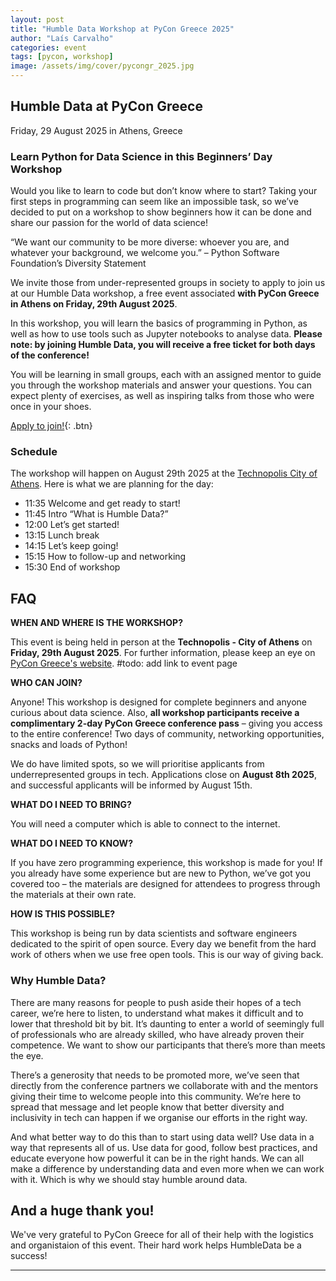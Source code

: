 ```yaml
---
layout: post
title: "Humble Data Workshop at PyCon Greece 2025"
author: "Laís Carvalho"
categories: event
tags: [pycon, workshop]
image: /assets/img/cover/pycongr_2025.jpg
---
```


## Humble Data at PyCon Greece

Friday, 29 August 2025 in Athens, Greece

### Learn Python for Data Science in this Beginners’ Day Workshop
Would you like to learn to code but don’t know where to start? Taking your first steps in programming can seem like an impossible task, so we’ve decided to put on a workshop to show beginners how it can be done and share our passion for the world of data science!

“We want our community to be more diverse: whoever you are, and whatever your background, we welcome you.” – Python Software Foundation’s Diversity Statement

We invite those from under-represented groups in society to apply to join us at our Humble Data workshop, a free event associated **with PyCon Greece in Athens on Friday, 29th August 2025**.

In this workshop, you will learn the basics of programming in Python, as well as how to use tools such as Jupyter notebooks to analyse data. **Please note: by joining Humble Data, you will receive a free ticket for both days of the conference!**

You will be learning in small groups, each with an assigned mentor to guide you through the workshop materials and answer your questions. You can expect plenty of exercises, as well as inspiring talks from those who were once in your shoes.

[Apply to join!](https://docs.google.com/forms/d/e/1FAIpQLSfqNQDifGmOoWKtjlknftBlhkeVlSDDl375iawC7B5lvQ1uXA/viewform?usp=sharing&ouid=115998412224390085455){: .btn}

### Schedule
The workshop will happen on August 29th 2025 at the [Technopolis City of Athens](https://2025.pycon.gr/en/attend/venue-transportation/). Here is what we are planning for the day:
* 11:35 Welcome and get ready to start!
* 11:45 Intro “What is Humble Data?”
* 12:00 Let’s get started!
* 13:15 Lunch break
* 14:15 Let’s keep going!
* 15:15 How to follow-up and networking
* 15:30 End of workshop

## FAQ

**WHEN AND WHERE IS THE WORKSHOP?**

This event is being held in person at the **Technopolis - City of Athens** on **Friday, 29th August 2025**. For further information, please keep an eye on [PyCon Greece's website](https://2025.pycon.gr/en/program/).  #todo: add link to event page

**WHO CAN JOIN?**

Anyone! This workshop is designed for complete beginners and anyone curious about data science. Also, **all workshop participants receive a complimentary 2-day PyCon Greece conference pass** – giving you access to the entire conference! Two days of community, networking opportunities, snacks and loads of Python! 

We do have limited spots, so we will prioritise applicants from underrepresented groups in tech. Applications close on **August 8th 2025**, and successful applicants will be informed by August 15th.

**WHAT DO I NEED TO BRING?**

You will need a computer which is able to connect to the internet.

**WHAT DO I NEED TO KNOW?**

If you have zero programming experience, this workshop is made for you! If you already have some experience but are new to Python, we’ve got you covered too – the materials are designed for attendees to progress through the materials at their own rate.

**HOW IS THIS POSSIBLE?**

This workshop is being run by data scientists and software engineers dedicated to the spirit of open source. Every day we benefit from the hard work of others when we use free open tools. This is our way of giving back.

### Why Humble Data?

There are many reasons for people to push aside their hopes of a tech career, we’re here to listen, to understand what makes it difficult and to lower that threshold bit by bit. It’s daunting to enter a world of seemingly full of professionals who are already skilled, who have already proven their competence. We want to show our participants that there’s more than meets the eye.

There’s a generosity that needs to be promoted more, we’ve seen that directly from the conference partners we collaborate with and the mentors giving their time to welcome people into this community. We’re here to spread that message and let people know that better diversity and inclusivity in tech can happen if we organise our efforts in the right way.

And what better way to do this than to start using data well? Use data in a way that represents all of us. Use data for good, follow best practices, and educate everyone how powerful it can be in the right hands. We can all make a difference by understanding data and even more when we can work with it. Which is why we should stay humble around data.

## And a huge thank you!

We've very grateful to PyCon Greece for all of their help with the logistics and organistaion of this event. Their hard work helps HumbleData be a success! 

---
